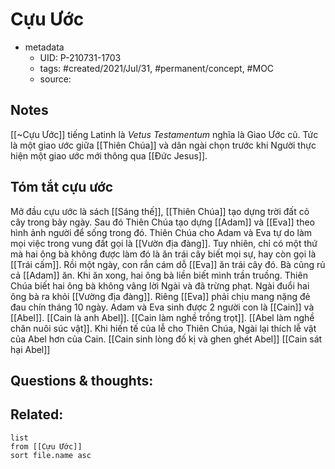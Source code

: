 # Cựu Ước

- metadata
	- UID: P-210731-1703
	- tags: #created/2021/Jul/31, #permanent/concept, #MOC  
	- source: 

## Notes
[[~Cựu Ước]] tiếng Latinh là _Vetus Testamentum_ nghĩa là Giao Ước cũ. Tức là một giao ước giữa [[Thiên Chúa]] và dân ngài chọn trước khi Người thực hiện một giao ước mới thông qua [[Đức Jesus]].

## Tóm tắt cựu ước
Mở đầu cựu ước là sách [[Sáng thế]], [[Thiên Chúa]] tạo dựng trời đất cỏ cây trong bảy ngày.
Sau đó Thiên Chúa tạo dựng [[Adam]] và [[Eva]] theo hình ảnh người để sống trong đó. Thiên Chúa cho Adam và Eva tự do làm mọi việc trong vung đất gọi là [[Vườn địa đàng]]. Tuy nhiên, chỉ có một thứ mà hai ông bà không được làm đó là ăn trái cây biết mọi sự, hay còn gọi là [[Trái cấm]]. Rồi một ngày, con rắn cám dỗ [[Eva]] ăn trái cây đó. Bà cũng rủ cả [[Adam]] ăn. Khi ăn xong, hai ông bà liền biết mình trần truồng. Thiên Chúa biết hai ông bà không vâng lời Ngài và đã trừng phạt. Ngài đuổi hai ông bà ra khỏi [[Vường địa đàng]]. Riêng [[Eva]] phải chịu mang nặng đẻ đau chín tháng 10 ngày.
Adam và Eva sinh được 2 người con là [[Cain]] và [[Abel]].
[[Cain là anh Abel]]. [[Cain làm nghề trồng trọt]]. [[Abel làm nghề chăn nuôi súc vật]]. Khi hiến tế của lễ cho Thiên Chúa, Ngài lại thích lễ vật của Abel hơn của Cain. 
[[Cain sinh lòng đố kị và ghen ghét Abel]]
[[Cain sát hại Abel]]

## Questions & thoughts:


## Related:
```dataview
list
from [[Cựu Ước]]
sort file.name asc
```